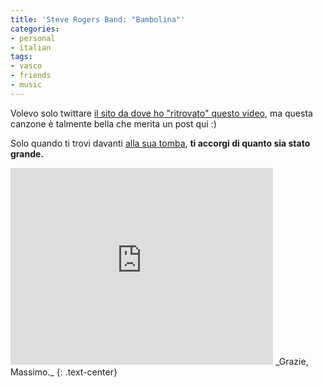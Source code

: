 ```yaml
---
title: 'Steve Rogers Band: "Bambolina"'
categories:
- personal
- italian
tags:
- vasco
- friends
- music
---
```

Volevo solo twittare [il sito da dove ho "ritrovato" questo
video](http://www.stefano11.it/sito/blog.php?post=109), ma questa canzone è
talmente bella che merita un post qui :)

Solo quando ti trovi davanti [alla sua
tomba](http://it.wikipedia.org/wiki/Massimo_Riva), **ti accorgi di quanto sia
stato grande.**

<iframe width="420" height="315" src="https://www.youtube.com/embed/OsM_P34L02Q" frameborder="0" allowfullscreen></iframe>
_Grazie, Massimo._
{: .text-center}


